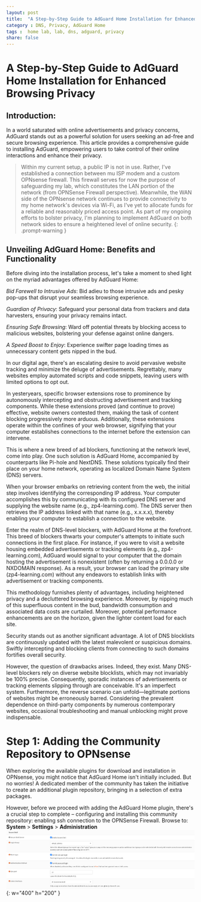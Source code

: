 ```yaml
---
layout: post
title:  "A Step-by-Step Guide to AdGuard Home Installation for Enhanced Browsing Privacy"
category : DNS, Privacy, AdGuard Home
tags :  home lab, lab, dns, adguard, privacy
share: false 
---
```


# A Step-by-Step Guide to AdGuard Home Installation for Enhanced Browsing Privacy

## Introduction:
In a world saturated with online advertisements and privacy concerns, AdGuard stands out as a powerful solution for users seeking an ad-free and secure browsing experience. 
This article provides a comprehensive guide to installing AdGuard, empowering users to take control of their online interactions and enhance their privacy.

> Within my current setup, a public IP is not in use. Rather, I've established a connection between mu ISP modem and a custom OPNsense firewall. 
This firewall serves for now the purpose of safeguarding my lab, which constitutes the LAN portion of the network (from OPNSense Firewall perspective).
Meanwhile, the WAN side of the OPNsense network continues to provide connectivity to my home network's devices via Wi-Fi, as I've yet to allocate funds for a reliable and reasonably priced access point.
As part of my ongoing efforts to bolster privacy, I'm planning to implement AdGuard on both network sides to ensure a heightened level of online security.
{: .prompt-warning }

## Unveiling AdGuard Home: Benefits and Functionality

Before diving into the installation process, let's take a moment to shed light on the myriad advantages offered by AdGuard Home:

*Bid Farewell to Intrusive Ads*: Bid adieu to those intrusive ads and pesky pop-ups that disrupt your seamless browsing experience.

*Guardian of Privacy*: Safeguard your personal data from trackers and data harvesters, ensuring your privacy remains intact.

*Ensuring Safe Browsing*: Ward off potential threats by blocking access to malicious websites, bolstering your defense against online dangers.

*A Speed Boost to Enjoy*: Experience swifter page loading times as unnecessary content gets nipped in the bud.

In our digital age, there's an escalating desire to avoid pervasive website tracking and minimize the deluge of advertisements. 
Regrettably, many websites employ automated scripts and code snippets, leaving users with limited options to opt out.

In yesteryears, specific browser extensions rose to prominence by autonomously intercepting and obstructing advertisement and tracking components. 
While these extensions proved (and continue to prove) effective, website owners contested them, making the task of content blocking progressively more arduous. 
Additionally, these extensions operate within the confines of your web browser, signifying that your computer establishes connections to the internet before the extension can intervene.

This is where a new breed of ad blockers, functioning at the network level, come into play. 
One such solution is AdGuard Home, accompanied by counterparts like Pi-hole and NextDNS. 
These solutions typically find their place on your home network, operating as localized Domain Name System (DNS) servers.

When your browser embarks on retrieving content from the web, the initial step involves identifying the corresponding IP address. 
Your computer accomplishes this by communicating with its configured DNS server and supplying the website name (e.g., zp4-learning.com). 
The DNS server then retrieves the IP address linked with that name (e.g., x.x.x.x), thereby enabling your computer to establish a connection to the website.

Enter the realm of DNS-level blockers, with AdGuard Home at the forefront. 
This breed of blockers thwarts your computer's attempts to initiate such connections in the first place. 
For instance, if you were to visit a website housing embedded advertisements or tracking elements (e.g., zp4-learning.com), AdGuard would signal to your computer that the domain hosting the advertisement is nonexistent (often by returning a 0.0.0.0 or NXDOMAIN response).
As a result, your browser can load the primary site (zp4-learning.com) without any endeavors to establish links with advertisement or tracking components.

This methodology furnishes plenty of advantages, including heightened privacy and a decluttered browsing experience. 
Moreover, by nipping much of this superfluous content in the bud, bandwidth consumption and associated data costs are curtailed. 
Moreover, potential performance enhancements are on the horizon, given the lighter content load for each site.

Security stands out as another significant advantage. A lot of DNS blocklists are continuously updated with the latest malevolent or suspicious domains.
Swiftly intercepting and blocking clients from connecting to such domains fortifies overall security.

However, the question of drawbacks arises. Indeed, they exist. Many DNS-level blockers rely on diverse website blocklists, which may not invariably be 100% precise. 
Consequently, sporadic instances of advertisements or tracking elements slipping through are conceivable. 
It's an imperfect system. Furthermore, the reverse scenario can unfold—legitimate portions of websites might be erroneously barred. Considering the prevalent dependence on third-party components by numerous contemporary websites, occasional troubleshooting and manual unblocking might prove indispensable.


# Step 1: Adding the Community Repository to OPNsense
When exploring the available plugins for download and installation in OPNsense, you might notice that AdGuard Home isn't initially included. 
But no worries! A dedicated member of the community has taken the initiative to create an additional plugin repository, bringing in a selection of extra packages.

However, before we proceed with adding the AdGuard Home plugin, there's a crucial step to complete – configuring and installing this community repository: enabling ssh connection to the OPNSense Firewall.
Browse to: **System** > **Settings** > **Administration**
 ![ssh](/assets/img/adguard/ssh.png){: w="400" h="200" }




